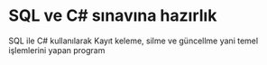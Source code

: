 # SQL ve C# sınavına hazırlık 
SQL ile C# kullanılarak Kayıt keleme, silme ve güncellme yani temel işlemlerini yapan program 
